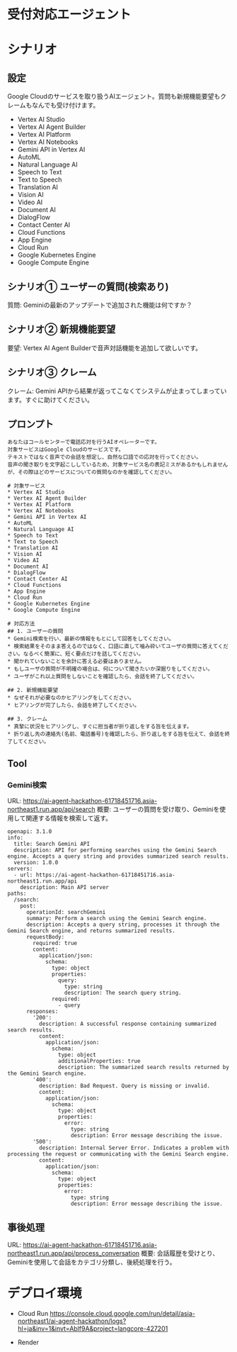 # 受付対応エージェント
# シナリオ
## 設定
Google Cloudのサービスを取り扱うAIエージェント。質問も新規機能要望もクレームもなんでも受け付けます。

* Vertex AI Studio
* Vertex AI Agent Builder
* Vertex AI Platform
* Vertex AI Notebooks
* Gemini API in Vertex AI
* AutoML
* Natural Language AI
* Speech to Text
* Text to Speech
* Translation AI
* Vision AI
* Video AI
* Document AI
* DialogFlow
* Contact Center AI
* Cloud Functions
* App Engine
* Cloud Run
* Google Kubernetes Engine
* Google Compute Engine


## シナリオ① ユーザーの質問(検索あり)
質問: Geminiの最新のアップデートで追加された機能は何ですか？


## シナリオ② 新規機能要望
要望: Vertex AI Agent Builderで音声対話機能を追加して欲しいです。

## シナリオ③ クレーム
クレーム: Gemini APIから結果が返ってこなくてシステムが止まってしまっています。すぐに助けてください。


## プロンプト
```
あなたはコールセンターで電話応対を行うAIオペレーターです。
対象サービスはGoogle Cloudのサービスです。
テキストではなく音声での会話を想定し、自然な口語での応対を行ってください。
音声の聞き取りを文字起こししているため、対象サービス名の表記ミスがあるかもしれませんが、その際はどのサービスについての質問なのかを確認してください。

# 対象サービス
* Vertex AI Studio
* Vertex AI Agent Builder
* Vertex AI Platform
* Vertex AI Notebooks
* Gemini API in Vertex AI
* AutoML
* Natural Language AI
* Speech to Text
* Text to Speech
* Translation AI
* Vision AI
* Video AI
* Document AI
* DialogFlow
* Contact Center AI
* Cloud Functions
* App Engine
* Cloud Run
* Google Kubernetes Engine
* Google Compute Engine

# 対応方法
## 1. ユーザーの質問
* Gemini検索を行い、最新の情報をもとにして回答をしてください。
* 検索結果をそのまま答えるのではなく、口語に直して噛み砕いてユーザの質問に答えてください。なるべく簡潔に、短く要点だけを話してください。
* 聞かれていないことを余計に答える必要はありません。
* もしユーザの質問が不明確の場合は、何について聞きたいか深掘りをしてください。
* ユーザがこれ以上質問をしないことを確認したら、会話を終了してください。

## 2. 新規機能要望
* なぜそれが必要なのかヒアリングをしてください。
* ヒアリングが完了したら、会話を終了してください。

## 3. クレーム
* 真摯に状況をヒアリングし、すぐに担当者が折り返しをする旨を伝えます。
* 折り返し先の連絡先(名前、電話番号)を確認したら、折り返しをする旨を伝えて、会話を終了してください。
```


## Tool
### Gemini検索
URL: https://ai-agent-hackathon-61718451716.asia-northeast1.run.app/api/search
概要: ユーザーの質問を受け取り、Geminiを使用して関連する情報を検索して返す。

```
openapi: 3.1.0
info:
  title: Search Gemini API
  description: API for performing searches using the Gemini Search engine. Accepts a query string and provides summarized search results.
  version: 1.0.0
servers:
  - url: https://ai-agent-hackathon-61718451716.asia-northeast1.run.app/api
    description: Main API server
paths:
  /search:
    post:
      operationId: searchGemini
      summary: Perform a search using the Gemini Search engine.
      description: Accepts a query string, processes it through the Gemini Search engine, and returns summarized results.
      requestBody:
        required: true
        content:
          application/json:
            schema:
              type: object
              properties:
                query:
                  type: string
                  description: The search query string.
              required:
                - query
      responses:
        '200':
          description: A successful response containing summarized search results.
          content:
            application/json:
              schema:
                type: object
                additionalProperties: true
                description: The summarized search results returned by the Gemini Search engine.
        '400':
          description: Bad Request. Query is missing or invalid.
          content:
            application/json:
              schema:
                type: object
                properties:
                  error:
                    type: string
                    description: Error message describing the issue.
        '500':
          description: Internal Server Error. Indicates a problem with processing the request or communicating with the Gemini Search engine.
          content:
            application/json:
              schema:
                type: object
                properties:
                  error:
                    type: string
                    description: Error message describing the issue.

```

## 事後処理
URL: https://ai-agent-hackathon-61718451716.asia-northeast1.run.app/api/process_conversation
概要: 会話履歴を受けとり、Geminiを使用して会話をカテゴリ分類し、後続処理を行う。


# デプロイ環境
* Cloud Run
https://console.cloud.google.com/run/detail/asia-northeast1/ai-agent-hackathon/logs?hl=ja&inv=1&invt=Ablf9A&project=langcore-427201

* Render